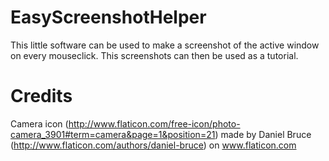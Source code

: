 # EasyScreenshotHelper
This little software can be used to make a screenshot of the active window on every mouseclick. This screenshots can then be used as a tutorial.

# Credits

Camera icon (http://www.flaticon.com/free-icon/photo-camera_3901#term=camera&page=1&position=21) made by Daniel Bruce (http://www.flaticon.com/authors/daniel-bruce) on www.flaticon.com
